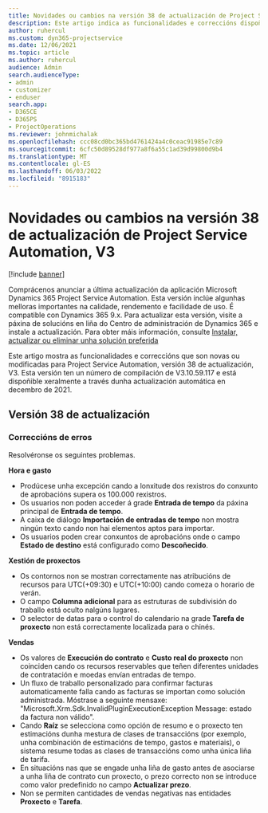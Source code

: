 ```yaml
---
title: Novidades ou cambios na versión 38 de actualización de Project Service Automation, V3
description: Este artigo indica as funcionalidades e correccións dispoñibles na versión 38 de actualización de Microsoft Dynamics 365 Project Service Automation, V3.
author: ruhercul
ms.custom: dyn365-projectservice
ms.date: 12/06/2021
ms.topic: article
ms.author: ruhercul
audience: Admin
search.audienceType:
- admin
- customizer
- enduser
search.app:
- D365CE
- D365PS
- ProjectOperations
ms.reviewer: johnmichalak
ms.openlocfilehash: ccc08cd0bc365bd4761424a4c0ceac91985e7c89
ms.sourcegitcommit: 6cfc50d89528df977a8f6a55c1ad39d99800d9b4
ms.translationtype: MT
ms.contentlocale: gl-ES
ms.lasthandoff: 06/03/2022
ms.locfileid: "8915183"
---
```

# <a name="whats-new-or-changed-in-project-service-automation-update-release-38-v3"></a>Novidades ou cambios na versión 38 de actualización de Project Service Automation, V3

[!include [banner](../includes/psa-now-project-operations.md)]

Comprácenos anunciar a última actualización da aplicación Microsoft Dynamics 365 Project Service Automation. Esta versión inclúe algunhas melloras importantes na calidade, rendemento e facilidade de uso. É compatible con Dynamics 365 9.x. Para actualizar esta versión, visite a páxina de solucións en liña do Centro de administración de Dynamics 365 e instale a actualización. Para obter máis información, consulte [Instalar, actualizar ou eliminar unha solución preferida](/power-platform/admin/install-remove-preferred-solution)

Este artigo mostra as funcionalidades e correccións que son novas ou modificadas para Project Service Automation, versión 38 de actualización, V3. Esta versión ten un número de compilación de V3.10.59.117 e está dispoñible xeralmente a través dunha actualización automática en decembro de 2021.

## <a name="update-release-38"></a>Versión 38 de actualización

### <a name="bug-fixes"></a>Correccións de erros

Resolvéronse os seguintes problemas.

**Hora e gasto**

- Prodúcese unha excepción cando a lonxitude dos rexistros do conxunto de aprobacións supera os 100.000 rexistros.
- Os usuarios non poden acceder á grade **Entrada de tempo** da páxina principal de **Entrada de tempo**.
- A caixa de diálogo **Importación de entradas de tempo** non mostra ningún texto cando non hai elementos aptos para importar.
- Os usuarios poden crear conxuntos de aprobacións onde o campo **Estado de destino** está configurado como **Descoñecido**.

**Xestión de proxectos**

- Os contornos non se mostran correctamente nas atribucións de recursos para UTC(+09:30) e UTC(+10:00) cando comeza o horario de verán.
- O campo **Columna adicional** para as estruturas de subdivisión do traballo está oculto nalgúns lugares.
- O selector de datas para o control do calendario na grade **Tarefa de proxecto** non está correctamente localizada para o chinés.

**Vendas**

- Os valores de **Execución do contrato** e **Custo real do proxecto** non coinciden cando os recursos reservables que teñen diferentes unidades de contratación e moedas envían entradas de tempo.
- Un fluxo de traballo personalizado para confirmar facturas automaticamente falla cando as facturas se importan como solución administrada. Móstrase a seguinte mensaxe: "Microsoft.Xrm.Sdk.InvalidPluginExecutionException Message: estado da factura non válido".
- Cando **Raíz** se selecciona como opción de resumo e o proxecto ten estimacións dunha mestura de clases de transaccións (por exemplo, unha combinación de estimacións de tempo, gastos e materiais), o sistema resume todas as clases de transaccións como unha única liña de tarifa.
- En situacións nas que se engade unha liña de gasto antes de asociarse a unha liña de contrato cun proxecto, o prezo correcto non se introduce como valor predefinido no campo **Actualizar prezo**.
- Non se permiten cantidades de vendas negativas nas entidades **Proxecto** e **Tarefa**.
